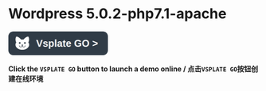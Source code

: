 # Wordpress 5.0.2-php7.1-apache

<a href="https://www.vsplate.com/?docker-compose=https://github.com/vsplate/dcenvs/wordpress/5.0.2-php7.1-apache"><img alt="VSPLATE GO" src="https://raw.githubusercontent.com/vsplate/images/master/vsgo_btn.png" width="200px"></a>

**Click the `VSPLATE GO` button to launch a demo online / 点击`VSPLATE GO`按钮创建在线环境**